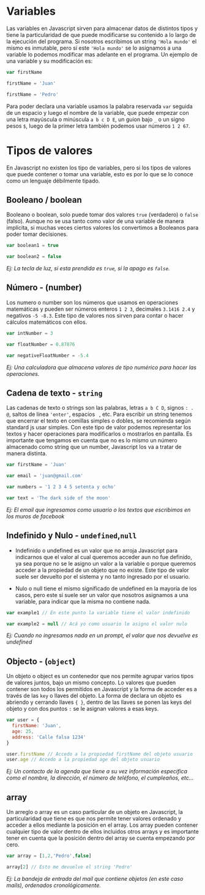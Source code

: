 # Variables

Las variables en Javascript sirven para almacenar datos de distintos tipos y tiene la particularidad de que puede modificarse su contenido a lo largo de la ejecución del programa. Si nosotros escribimos un string `'Hola mundo'` el mismo es inmutable, pero si este `'Hola mundo'` se lo asignamos a una variable lo podemos modificar mas adelante en el programa.
Un ejemplo de una variable y su modificación es:

```js
var firstName 

firstName = 'Juan'

firstName = 'Pedro'

```

Para poder declara una variable usamos la palabra reservada `var` seguida de un espacio y luego el nombre de la variable, que puede empezar con una letra mayúscula o minúscula `a b c D E`, un guion bajo `_` o un signo pesos `$`, luego de la primer letra también podemos usar números `1 2 67`.

# Tipos de valores

En Javascript no existen los tipo de variables, pero si los tipos de valores que puede contener o tomar una variable, esto es por lo que se lo conoce como un lenguaje débilmente tipado.

## Booleano / boolean

Booleano o boolean, solo puede tomar dos valores `true` (verdadero) o `false` (falso). Aunque no se usa tanto como valor de una variable de manera implícita, si muchas veces ciertos valores los convertimos a Booleanos para poder tomar decisiones.

```js
var boolean1 = true

var boolean2 = false

```

*Ej: La tecla de luz, si esta prendida es `true`, si la apago es `false`.*

## Número - (number)

Los numero o number son los números que usamos en operaciones matemáticas y pueden ser números enteros `1 2 3`, decimales `3.1416 2.4` y negativos `-5 -8.3`. Este tipo de valores nos sirven para contar o hacer cálculos matemáticos con ellos.

```js
var intNumber = 3

var floatNumber = 0.87876

var negativeFloatNumber = -5.4

```

*Ej: Una calculadora que almacena valores de tipo numérico para hacer las operaciones.*

## Cadena de texto - `string`

Las cadenas de texto o strings son las palabras, letras `a b C D`, signos `: . @`, saltos de línea `'enter'`, espacios ` `, etc. Para escribir un string tenemos que encerrar el texto en comillas simples o dobles, se recomienda según standard js usar simples. Con este tipo de valor podemos representar los textos y hacer operaciones para modificarlos o mostrarlos en pantalla. Es importante que tengamos en cuenta que no es lo mismo un número almacenado como string que un number, Javascript los va a tratar de manera distinta.

```js
var firstName = 'Juan'

var email = 'juan@gmail.com'

var numbers = '1 2 3 4 5 setenta y ocho'

var text = 'The dark side of the moon'
```

*Ej: El email que ingresamos como usuario o los textos que escribimos en los muros de facebook*

## Indefinido y Nulo - `undefined`,`null`

- Indefinido o undefined es un valor que no arroja Javascript para indicarnos que el valor al cual queremos acceder aun no fue definido, ya sea porque no se le asigno un valor a la variable o porque queremos acceder a la propiedad de un objeto que no existe. Este tipo de valor suele ser devuelto por el sistema y no tanto ingresado por el usuario.

- Nulo o null tiene el mismo significado de undefined en la mayoría de los casos, pero este si suele ser un valor que nosotros asignamos a una variable, para indicar que la misma no contiene nada.

```js
var example1 // En este punto la variable tiene el valor indefinido

var example2 = null // Acá yo como usuario le asigno el valor nulo
```

*Ej: Cuando no ingresamos nada en un prompt, el valor que nos devuelve es undefined*

## Objecto - (`object`)

Un objeto o object es un contenedor que nos permite agrupar varios tipos de valores juntos, bajo un mismo concepto. Lo valores que pueden contener son todos los permitidos en Javascript y la forma de acceder es a través de las `key` o llaves del objeto. La forma de declara un objeto es abriendo y cerrando llaves `{ }`, dentro de las llaves se ponen las keys del objeto y con dos puntos `:` se le asignan valores a esas keys.

```js
var user = {
  firstName: 'Juan',
  age: 25,
  address: 'Calle falsa 1234'
}

user.firstName // Accedo a la propiedad firstName del objeto usuario
user.age // Accedo a la propiedad age del objeto usuario
```

*Ej: Un contacto de la agenda que tiene a su vez información especifica como el nombre, la dirección, el número de teléfono, el cumpleaños, etc...*

## array

Un arreglo o array es un caso particular de un objeto en Javascript, la particularidad que tiene es que nos permite tener valores ordenado y acceder a ellos mediante la posición en el array. Los array pueden contener cualquier tipo de valor dentro de ellos incluidos otros arrays y es importante tener en cuenta que la posición dentro del array se cuenta empezando por cero.

```js
var array = [1,2,'Pedro',false]

array[2] // Esto me devuelve el string 'Pedro'
```

*Ej: La bandeja de entrada del mail que contiene objetos (en este caso mails), ordenados cronológicamente.*


